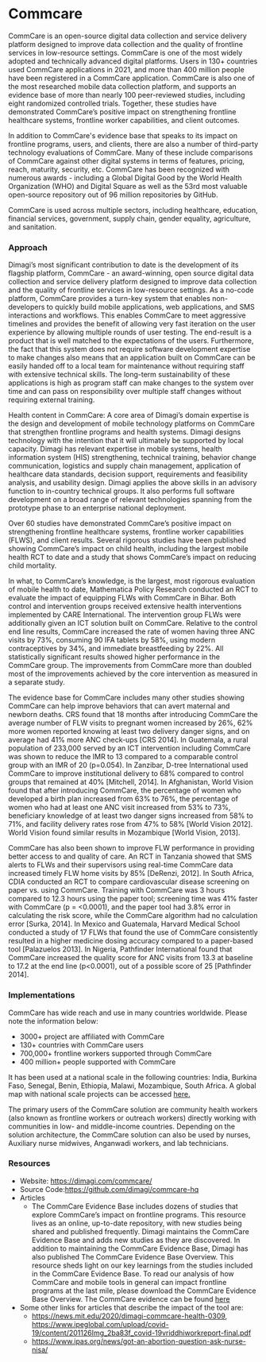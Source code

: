 # Commcare

CommCare is an open-source digital data collection and service delivery
platform designed to improve data collection and the quality of
frontline services in low-resource settings. CommCare is one of the most
widely adopted and technically advanced digital platforms. Users in 130+
countries used CommCare applications in 2021, and more than 400 million
people have been registered in a CommCare application. CommCare is also
one of the most researched mobile data collection platform, and supports
an evidence base of more than nearly 100 peer-reviewed studies,
including eight randomized controlled trials. Together, these studies
have demonstrated CommCare’s positive impact on strengthening frontline
healthcare systems, frontline worker capabilities, and client outcomes.

In addition to CommCare's evidence base that speaks to its impact on
frontline programs, users, and clients, there are also a number of
third-party technology evaluations of CommCare. Many of these include
comparisons of CommCare against other digital systems in terms of
features, pricing, reach, maturity, security, etc. CommCare has been
recognized with numerous awards - including a Global Digital Good by the
World Health Organization (WHO) and Digital Square as well as the 53rd
most valuable open-source repository out of 96 million repositories by
GitHub.

CommCare is used across multiple sectors, including healthcare,
education, financial services, government, supply chain, gender
equality, agriculture, and sanitation.

### Approach

Dimagi’s most significant contribution to date is the development of its
flagship platform, CommCare - an award-winning, open source digital data
collection and service delivery platform designed to improve data
collection and the quality of frontline services in low-resource
settings. As a no-code platform, CommCare provides a turn-key system
that enables non-developers to quickly build mobile applications, web
applications, and SMS interactions and workflows. This enables CommCare
to meet aggressive timelines and provides the benefit of allowing very
fast iteration on the user experience by allowing multiple rounds of
user testing. The end-result is a product that is well matched to the
expectations of the users. Furthermore, the fact that this system does
not require software development expertise to make changes also means
that an application built on CommCare can be easily handed off to a
local team for maintenance without requiring staff with extensive
technical skills. The long-term sustainability of these applications is
high as program staff can make changes to the system over time and can
pass on responsibility over multiple staff changes without requiring
external training.

Health content in CommCare: A core area of Dimagi’s domain expertise is
the design and development of mobile technology platforms on CommCare
that strengthen frontline programs and health systems. Dimagi designs
technology with the intention that it will ultimately be supported by
local capacity. Dimagi has relevant expertise in mobile systems, health
information system (HIS) strengthening, technical training, behavior
change communication, logistics and supply chain management, application
of healthcare data standards, decision support, requirements and
feasibility analysis, and usability design. Dimagi applies the above
skills in an advisory function to in-country technical groups. It also
performs full software development on a broad range of relevant
technologies spanning from the prototype phase to an enterprise national
deployment.

Over 60 studies have demonstrated CommCare’s positive impact on
strengthening frontline healthcare systems, frontline worker
capabilities (FLWS), and client results. Several rigorous studies have
been published showing CommCare’s impact on child health, including the
largest mobile health RCT to date and a study that shows CommCare’s
impact on reducing child mortality.

In what, to CommCare’s knowledge, is the largest, most rigorous
evaluation of mobile health to date, Mathematica Policy Research
conducted an RCT to evaluate the impact of equipping FLWs with CommCare
in Bihar. Both control and intervention groups received extensive health
interventions implemented by CARE International. The intervention group
FLWs were additionally given an ICT solution built on CommCare. Relative
to the control end line results, CommCare increased the rate of women
having three ANC visits by 73%, consuming 90 IFA tablets by 58%, using
modern contraceptives by 34%, and immediate breastfeeding by 22%. All
statistically significant results showed higher performance in the
CommCare group. The improvements from CommCare more than doubled most of
the improvements achieved by the core intervention as measured in a
separate study.

The evidence base for CommCare includes many other studies showing
CommCare can help improve behaviors that can avert maternal and newborn
deaths. CRS found that 18 months after introducing CommCare the average
number of FLW visits to pregnant women increased by 26%, 62% more women
reported knowing at least two delivery danger signs, and on average had
41% more ANC check-ups \[CRS 2014\]. In Guatemala, a rural population of
233,000 served by an ICT intervention including CommCare was shown to
reduce the IMR to 13 compared to a comparable control group with an IMR
of 20 (p=0.054). In Zanzibar, D-tree International used CommCare to
improve institutional delivery to 68% compared to control groups that
remained at 40% \[Mitchell, 2014\]. In Afghanistan, World Vision found
that after introducing CommCare, the percentage of women who developed a
birth plan increased from 63% to 76%, the percentage of women who had at
least one ANC visit increased from 53% to 73%, beneficiary knowledge of
at least two danger signs increased from 58% to 71%, and facility
delivery rates rose from 47% to 58% \[World Vision 2012\]. World Vision
found similar results in Mozambique \[World Vision, 2013\].

CommCare has also been shown to improve FLW performance in providing
better access to and quality of care. An RCT in Tanzania showed that SMS
alerts to FLWs and their supervisors using real-time CommCare data
increased timely FLW home visits by 85% \[DeRenzi, 2012\]. In South
Africa, CDIA conducted an RCT to compare cardiovascular disease
screening on paper vs. using CommCare. Training with CommCare was 3
hours compared to 12.3 hours using the paper tool; screening time was
41% faster with CommCare (p = \<0.0001), and the paper tool had 3.8%
error in calculating the risk score, while the CommCare algorithm had no
calculation error \[Surka, 2014\]. In Mexico and Guatemala, Harvard
Medical School conducted a study of 17 FLWs that found the use of
CommCare consistently resulted in a higher medicine dosing accuracy
compared to a paper-based tool \[Palazuelos 2013\]. In Nigeria,
Pathfinder International found that CommCare increased the quality score
for ANC visits from 13.3 at baseline to 17.2 at the end line
(p\<0.0001), out of a possible score of 25 \[Pathfinder 2014\].

### Implementations

CommCare has wide reach and use in many countries worldwide. Please note
the information below:

- 3000+ project are affiliated with CommCare
- 130+ countries with CommCare users
- 700,000+ frontline workers supported through CommCare
- 400 million+ people supported with CommCare

It has been used at a national scale in the following countries: India,
Burkina Faso, Senegal, Benin, Ethiopia, Malawi, Mozambique, South
Africa. A global map with national scale projects can be accessed
[here.](https://docs.google.com/presentation/d/1L7wSzKA-FI38hCLIHmhXE8aM83YAJAXF8OVxf2NUYdQ/edit?usp=sharing)

The primary users of the CommCare solution are community health workers
(also known as frontline workers or outreach workers) directly working
with communities in low- and middle-income countries. Depending on the
solution architecture, the CommCare solution can also be used by nurses,
Auxiliary nurse midwives, Anganwadi workers, and lab technicians.

### Resources

- Website: <https://dimagi.com/commcare/>
- Source Code:<https://github.com/dimagi/commcare-hq> 
- Articles
  - The CommCare Evidence Base includes dozens of studies that explore
    CommCare’s impact on frontline programs. This resource lives as an
    online, up-to-date repository, with new studies being shared and
    published frequently. Dimagi maintains the CommCare Evidence Base
    and adds new studies as they are discovered. In addition to
    maintaining the CommCare Evidence Base, Dimagi has also published
    The CommCare Evidence Base Overview. This resource sheds light on
    our key learnings from the studies included in the CommCare Evidence
    Base. To read our analysis of how CommCare and mobile tools in
    general can impact frontline programs at the last mile, please
    download the CommCare Evidence Base Overview. The CommCare evidence
    can be found
    [here](https://www.dimagi.com/toolkits/commcare-evidence-base/)
- Some other links for articles that describe the impact of the tool
  are:
  - <https://news.mit.edu/2020/dimagi-commcare-health-0309>,
    <https://www.ipeglobal.com/upload/covid-19/content/201126Img_2ba83f_covid-19vriddhiworkreport-final.pdf>
  - <https://www.ipas.org/news/got-an-abortion-question-ask-nurse-nisa/>

